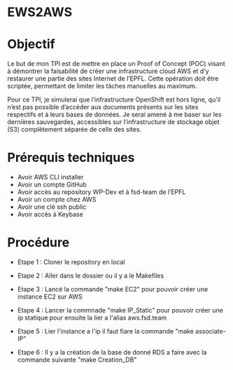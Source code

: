 # EWS2AWS

# Objectif 
Le but de mon TPI est de mettre en place un Proof of Concept (POC) visant à démontrer la faisabilité de créer une infrastructure cloud AWS et d’y restaurer une partie des sites Internet de l’EPFL. Cette opération doit être scriptée, permettant de limiter les tâches manuelles au maximum.

Pour ce TPI, je simulerai que l’infrastructure OpenShift est hors ligne, qu’il n’est pas possible d’accéder aux documents présents sur les sites respectifs et à leurs bases de données. Je serai amené à me baser sur les dernières sauvegardes, accessibles sur l’infrastructure de stockage objet (S3) complètement séparée de celle des sites.


# Prérequis techniques 
-	Avoir AWS CLI installer
-	Avoir un compte GitHub
-	Avoir accès au repository WP-Dev et à fsd-team de l’EPFL
-	Avoir un compte chez AWS
-	Avoir une clé ssh public
-	Avoir accès à Keybase

# Procédure

 - Etape 1 : 
 Cloner le repository en local

 - Etape 2 :
 Aller dans le dossier ou il y a le Makefiles

 - Etape 3 :
 Lancé la commande "make EC2" pour pouvoir créer une instance EC2 sur AWS

 - Etape 4 :
 Lancer la commnade "make IP_Static" pour pouvoir créer une ip statique pour ensuite la lier a l'alias aws.fsd.team

 - Etape 5 :
 Lier l'instance a l'ip il faut fiare la commande "make associate-IP" 

 - Etape 6 :
 Il y a la création de la base de donné RDS a faire avec la commande suivante "make Creation_DB"

